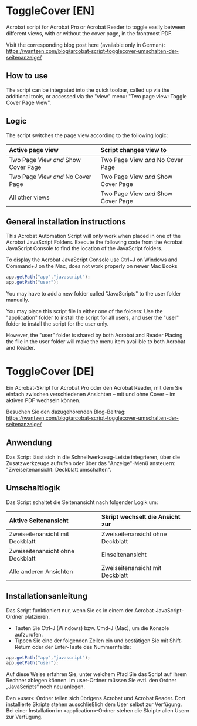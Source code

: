 # ToggleCover [EN]
Acrobat script for Acrobat Pro or Acrobat Reader to toggle easily between different views, with or without the cover page, in the frontmost PDF.

Visit the corresponding blog post here (available only in German): https://wantzen.com/blog/arcobat-script-togglecover-umschalten-der-seitenanzeige/

## How to use
The script can be integrated into the quick toolbar, called up via the additional tools, or accessed via the "view" menu: "Two page view: Toggle Cover Page View".

## Logic
The script switches the page view according to the following logic:

|Active page view|Script changes view to|
|:---|:---|
|Two Page View *and* Show Cover Page|Two Page View *and* No Cover Page|
|Two Page View *and* No Cover Page|Two Page View *and* Show Cover Page|
|All other views|Two Page View *and* Show Cover Page|

## General installation instructions
This Acrobat Automation Script will only work when placed in one of the Acrobat JavaScript Folders. Execute the following code from the Acrobat JavaScript Console to find the location of the JavaScript folders.

To display the Acrobat JavaScript Console use Ctrl+J on Windows and Command+J on the Mac, does not work properly on newer Mac Books

```javascript
app.getPath("app","javascript");
app.getPath("user");
```
You may have to add a new folder called "JavaScripts" to the user folder manually.

You may place this script file in either one of the folders: Use the "application" folder to install the script for all users, and user the "user" folder to install the script for the user only.

However, the "user" folder is shared by both Acrobat and Reader Placing the file in the user folder will make the menu item availible to both Acrobat and Reader.


# ToggleCover [DE]
Ein Acrobat-Skript für Acrobat Pro oder den Acrobat Reader, mit dem Sie einfach zwischen verschiedenen Ansichten – mit und ohne Cover – im aktiven PDF wechseln können.

Besuchen Sie den dazugehörenden Blog-Beitrag: https://wantzen.com/blog/arcobat-script-togglecover-umschalten-der-seitenanzeige/

## Anwendung
Das Script lässt sich in die Schnellwerkzeug-Leiste integrieren, über die Zusatzwerkzeuge aufrufen oder über das "Anzeige"-Menü ansteuern: "Zweiseitenansicht: Deckblatt umschalten".

## Umschaltlogik
Das Script schaltet die Seitenansicht nach folgender Logik um:

|Aktive Seitenansicht|Skript wechselt die Ansicht zur|
|:---|:---|
|Zweiseitenansicht mit Deckblatt|Zweiseitenansicht ohne Deckblatt|
|Zweiseitenansicht ohne Deckblatt|Einseitenansicht|
|Alle anderen Ansichten|Zweiseitenansicht mit Deckblatt|

## Installationsanleitung
Das Script funktioniert nur, wenn Sie es in einem der Acrobat-JavaScript-Ordner platzieren.

* Tasten Sie Ctrl-J (Windows) bzw. Cmd-J (Mac), um die Konsole aufzurufen.
* Tippen Sie eine der folgenden Zeilen ein und bestätigen Sie mit Shift-Return oder der Enter-Taste des Nummernfelds:

```javascript
app.getPath("app","javascript");
app.getPath("user");
```
Auf diese Weise erfahren Sie, unter welchem Pfad Sie das Script auf Ihrem Rechner ablegen können. Im user-Ordner müssen Sie evtl. den Ordner „JavaScripts“ noch neu anlegen.

Den »user«-Ordner teilen sich übrigens Acrobat und Acrobat Reader. Dort installierte Skripte stehen ausschließlich dem User selbst zur Verfügung. Bei einer Installation im »application«-Ordner stehen die Skripte allen Usern zur Verfügung.
